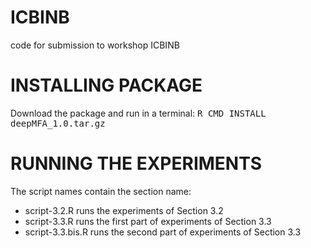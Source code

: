 # ICBINB
code for submission to workshop ICBINB

# INSTALLING PACKAGE

Download the package and run in a terminal:
<tt>R CMD INSTALL deepMFA_1.0.tar.gz</tt>

# RUNNING THE EXPERIMENTS

The script names contain the section name:
* script-3.2.R runs the experiments of Section 3.2
* script-3.3.R runs the first part of experiments of Section 3.3
* script-3.3.bis.R runs the second part of experiments of Section 3.3
